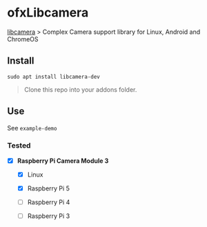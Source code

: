 # ofxLibcamera

[libcamera](https://libcamera.org/) > Complex Camera support library for Linux, Android and ChromeOS

## Install

    sudo apt install libcamera-dev

> Clone this repo into your addons folder.

## Use

See `example-demo`

### Tested

- [x] **Raspberry Pi Camera Module 3**
    - [x] Linux  
    - [x] Raspberry Pi 5  
    - [ ] Raspberry Pi 4
    - [ ] Raspberry Pi 3


